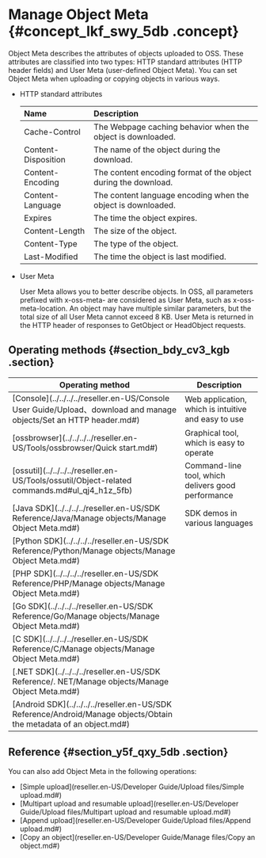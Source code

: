 # Manage Object Meta {#concept_lkf_swy_5db .concept}

Object Meta describes the attributes of objects uploaded to OSS. These attributes are classified into two types: HTTP standard attributes \(HTTP header fields\) and User Meta \(user-defined Object Meta\). You can set Object Meta when uploading or copying objects in various ways.

-   HTTP standard attributes

    |Name|Description|
    |:---|:----------|
    |Cache-Control|The Webpage caching behavior when the object is downloaded.|
    |Content-Disposition|The name of the object during the download.|
    |Content-Encoding|The content encoding format of the object during the download.|
    |Content-Language|The content language encoding when the object is downloaded.|
    |Expires|The time the object expires.|
    |Content-Length|The size of the object.|
    |Content-Type|The type of the object.|
    |Last-Modified|The time the object is last modified.|

-   User Meta

    User Meta allows you to better describe objects. In OSS, all parameters prefixed with x-oss-meta- are considered as User Meta, such as x-oss-meta-location. An object may have multiple similar parameters, but the total size of all User Meta cannot exceed 8 KB. User Meta is returned in the HTTP header of responses to GetObject or HeadObject requests.


## Operating methods {#section_bdy_cv3_kgb .section}

|Operating method|Description|
|----------------|-----------|
|[Console](../../../../reseller.en-US/Console User Guide/Upload、download and manage objects/Set an HTTP header.md#)|Web application, which is intuitive and easy to use|
|[ossbrowser](../../../../reseller.en-US/Tools/ossbrowser/Quick start.md#)|Graphical tool, which is easy to operate|
|[ossutil](../../../../reseller.en-US/Tools/ossutil/Object-related commands.md#ul_qj4_h1z_5fb)|Command-line tool, which delivers good performance|
|[Java SDK](../../../../reseller.en-US/SDK Reference/Java/Manage objects/Manage Object Meta.md#)|SDK demos in various languages|
|[Python SDK](../../../../reseller.en-US/SDK Reference/Python/Manage objects/Manage Object Meta.md#)|
|[PHP SDK](../../../../reseller.en-US/SDK Reference/PHP/Manage objects/Manage Object Meta.md#)|
|[Go SDK](../../../../reseller.en-US/SDK Reference/Go/Manage objects/Manage Object Meta.md#)|
|[C SDK](../../../../reseller.en-US/SDK Reference/C/Manage objects/Manage Object Meta.md#)|
|[.NET SDK](../../../../reseller.en-US/SDK Reference/. NET/Manage objects/Manage Object Meta.md#)|
|[Android SDK](../../../../reseller.en-US/SDK Reference/Android/Manage objects/Obtain the metadata of an object.md#)|

## Reference {#section_y5f_qxy_5db .section}

You can also add Object Meta in the following operations:

-   [Simple upload](reseller.en-US/Developer Guide/Upload files/Simple upload.md#)
-   [Multipart upload and resumable upload](reseller.en-US/Developer Guide/Upload files/Multipart upload and resumable upload.md#)
-   [Append upload](reseller.en-US/Developer Guide/Upload files/Append upload.md#)
-   [Copy an object](reseller.en-US/Developer Guide/Manage files/Copy an object.md#)

